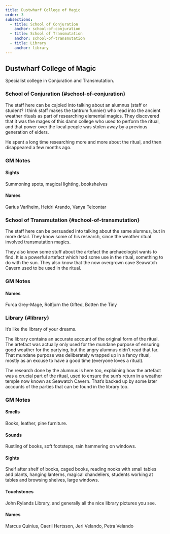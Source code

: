 ```yaml
---
title: Dustwharf College of Magic
order: 3
subsections:
  - title: School of Conjuration
    anchor: school-of-conjuration
  - title: School of Transmutation
    anchor: school-of-transmutation
  - title: Library
    anchor: library
---
```


## Dustwharf College of Magic

Specialist college in Conjuration and Transmutation.

### School of Conjuration {#school-of-conjuration}

The staff here can be cajoled into talking about an alumnus (staff or student? I think staff makes the tantrum funnier) who read into the ancient weather rituals as part of researching elemental magics. They discovered that it was the mages of this damn college who used to perform the ritual, and that power over the local people was stolen away by a previous generation of elders.

He spent a long time researching more and more about the ritual, and then disappeared a few months ago.

### GM Notes

#### Sights

Summoning spots, magical lighting, bookshelves

#### Names

Garius Varlheim, Heidri Arando, Vanya Telcontar

### School of Transmutation {#school-of-transmutation}

The staff here can be persuaded into talking about the same alumnus, but in more detail. They know some of his research, since the weather ritual involved transmutation magics.

They also know some stuff about the artefact the archaeologist wants to find. It is a powerful artefact which had some use in the ritual, something to do with the sun. They also know that the now overgrown cave Seawatch Cavern used to be used in the ritual.

### GM Notes

#### Names

Furca Grey-Mage, Rolfjorn the Gifted, Botten the Tiny

### Library {#library}

It’s like the library of your dreams.

The library contains an accurate account of the original form of the ritual. The artefact was actually only used for the mundane purpose of ensuring good weather for the partying, but the angry alumnus didn’t read that far. That mundane purpose was deliberately wrapped up in a fancy ritual, mostly as an excuse to have a good time (everyone loves a ritual).

The research done by the alumnus is here too, explaining how the artefact was a crucial part of the ritual, used to ensure the sun’s return in a weather temple now known as Seawatch Cavern. That’s backed up by some later accounts of the parties that can be found in the library too.

### GM Notes

#### Smells

Books, leather, pine furniture.

#### Sounds

Rustling of books, soft footsteps, rain hammering on windows.

#### Sights

Shelf after shelf of books, caged books, reading nooks with small tables and plants, hanging lanterns, magical chandeliers, students working at tables and browsing shelves, large windows.

#### Touchstones

John Rylands Library, and generally all the nice library pictures you see.

#### Names

Marcus Quinius, Caeril Hertsson, Jeri Velando, Petra Velando
